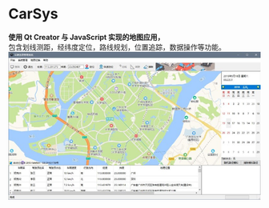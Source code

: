 # CarSys
**使用 Qt Creator 与 JavaScript 实现的地图应用，**  
包含划线测距，经纬度定位，路线规划，位置追踪，数据操作等功能。
![示例图片](https://raw.githubusercontent.com/LuciferLau/Library/master/1.jpg)
